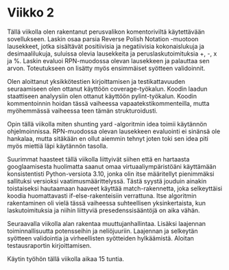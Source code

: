 # Viikko 2

Tällä viikolla olen rakentanut perusvalikon komentoriviltä käytettävään sovellukseen. Laskin osaa parsia Reverse Polish Notation -muotoon lausekkeet, jotka sisältävät positiivisia ja negatiivisia kokonaislukuja ja desimaalilukuja, suluissa olevia lausekkeita ja peruslaskutoimituksia +, -, x ja %. Laskin evaluoi RPN-muodossa olevan lausekkeen ja palauttaa sen arvon. Toteutukseen on lisätty myös ensimmäiset syötteen validoinnit.

Olen aloittanut yksikkötestien kirjoittamisen ja testikattavuuden seuraamiseen olen ottanut käyttöön coverage-työkalun. Koodin laadun staattiseen analyysiin olen ottanut käyttöön pylint-työkalun. Koodin kommentoinnin hoidan tässä vaiheessa vapaatekstikommenteilla, mutta myöhemmässä vaiheessa teen tämän strukturoidusti.

Opin tällä viikolla miten shunting yard -algoritmin idea toimii käytännön ohjelmoinnissa. RPN-muodossa olevan lausekkeen evaluointi ei sinänsä ole hankalaa, mutta sitäkään en ollut aiemmin tehnyt joten toki sen idea piti myös miettiä läpi käytännön tasolla.

Suurimmat haasteet tällä viikolla liittyivät siihen että en hartaasta googlaamisesta huolimatta saanut omaa virtuaaliympäristöäni käyttämään konsistentisti Python-versiota 3.10, jonka olin itse määritellyt pienimmäksi sallituksi versioksi vaatimusmäärittelyssä. Tästä syystä jouduin ainakin toistaiseksi hautaamaan haaveet käyttää match-rakennetta, joka selkeyttäisi koodia huomattavasti if-else-rakenteisiin verrattuna. Itse algoritmin rakentaminen oli vielä tässä vaiheessa suhteellisen yksinkertaista, kun laskutoimituksia ja niihin liittyviä presedenssisääntöjä on aika vähän.

Seuraavalla viikolla alan rakentaa muuttujanhallintaa. Lisäksi laajennan toiminnallisuutta potensseihin ja neliöjuuriin. Laajennan ja selkeytän syötteen validointia ja virheellisten syötteiden hylkäämistä. Aloitan testausraportin kirjoittamisen.

Käytin työhön tällä viikolla aikaa 15 tuntia.